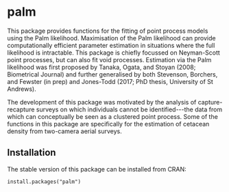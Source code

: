 # palm

This package provides functions for the fitting of point process models using the Palm likelihood. Maximisation of the Palm likelihood can provide computationally efficient parameter estimation in situations where the full likelihood is intractable. This package is chiefly focussed on Neyman-Scott point processes, but can also fit void processes. Estimation via the Palm likelihood was first proposed by Tanaka, Ogata, and Stoyan (2008; Biometrical Journal) and further generalised by both Stevenson, Borchers, and Fewster (in prep) and Jones-Todd (2017; PhD thesis, University of St Andrews).

The development of this package was motivated by the analysis of capture-recapture surveys on which individuals cannot be identified---the data from which can conceptually be seen as a clustered point process. Some of the functions in this package are specifically for the estimation of cetacean density from two-camera aerial surveys.

## Installation

The stable version of this package can be installed from CRAN:

```
install.packages("palm")
```
